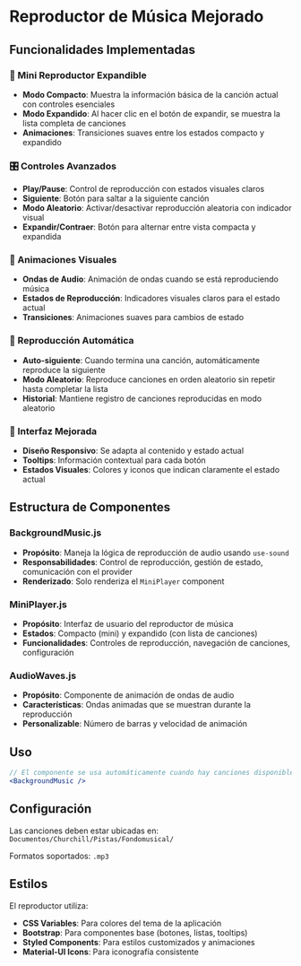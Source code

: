 # Reproductor de Música Mejorado

## Funcionalidades Implementadas

### 🎵 Mini Reproductor Expandible
- **Modo Compacto**: Muestra la información básica de la canción actual con controles esenciales
- **Modo Expandido**: Al hacer clic en el botón de expandir, se muestra la lista completa de canciones
- **Animaciones**: Transiciones suaves entre los estados compacto y expandido

### 🎛️ Controles Avanzados
- **Play/Pause**: Control de reproducción con estados visuales claros
- **Siguiente**: Botón para saltar a la siguiente canción
- **Modo Aleatorio**: Activar/desactivar reproducción aleatoria con indicador visual
- **Expandir/Contraer**: Botón para alternar entre vista compacta y expandida

### 🎨 Animaciones Visuales
- **Ondas de Audio**: Animación de ondas cuando se está reproduciendo música
- **Estados de Reproducción**: Indicadores visuales claros para el estado actual
- **Transiciones**: Animaciones suaves para cambios de estado

### 🔄 Reproducción Automática
- **Auto-siguiente**: Cuando termina una canción, automáticamente reproduce la siguiente
- **Modo Aleatorio**: Reproduce canciones en orden aleatorio sin repetir hasta completar la lista
- **Historial**: Mantiene registro de canciones reproducidas en modo aleatorio

### 📱 Interfaz Mejorada
- **Diseño Responsivo**: Se adapta al contenido y estado actual
- **Tooltips**: Información contextual para cada botón
- **Estados Visuales**: Colores y iconos que indican claramente el estado actual

## Estructura de Componentes

### BackgroundMusic.js
- **Propósito**: Maneja la lógica de reproducción de audio usando `use-sound`
- **Responsabilidades**: Control de reproducción, gestión de estado, comunicación con el provider
- **Renderizado**: Solo renderiza el `MiniPlayer` component

### MiniPlayer.js
- **Propósito**: Interfaz de usuario del reproductor de música
- **Estados**: Compacto (mini) y expandido (con lista de canciones)
- **Funcionalidades**: Controles de reproducción, navegación de canciones, configuración

### AudioWaves.js
- **Propósito**: Componente de animación de ondas de audio
- **Características**: Ondas animadas que se muestran durante la reproducción
- **Personalizable**: Número de barras y velocidad de animación

## Uso

```jsx
// El componente se usa automáticamente cuando hay canciones disponibles
<BackgroundMusic />
```

## Configuración

Las canciones deben estar ubicadas en:
`Documentos/Churchill/Pistas/Fondomusical/`

Formatos soportados: `.mp3`

## Estilos

El reproductor utiliza:
- **CSS Variables**: Para colores del tema de la aplicación
- **Bootstrap**: Para componentes base (botones, listas, tooltips)
- **Styled Components**: Para estilos customizados y animaciones
- **Material-UI Icons**: Para iconografía consistente

